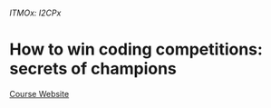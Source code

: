 ###### ITMOx: I2CPx
# How to win coding competitions: secrets of champions

[Course Website](https://courses.edx.org/courses/course-v1:ITMOx+I2CPx+3T2017)
